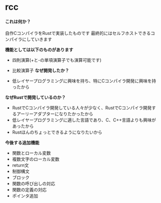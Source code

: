 # rcc

#### これは何か？
自作CコンパイラをRustで実装したものです
最終的にはセルフホストできるコンパイラにしていきます

**機能としては以下のものがあります**
- 四則演算(+と-の単項演算子でも演算可能です)
- 比較演算子
**なぜ開発したか？**

- 低レイヤープログラミングに興味を持ち、特にCコンパイラ開発に興味を持ったから

**なぜRustで開発しているのか？**

- RustでCコンパイラ開発している人々が少なく、RustでCコンパイラ開発するアーリーアダプターになりたかったから
- 低レイヤープログラミングに適した言語であり、C、C++言語よりも興味があったから
- Rustほんのちょっとできるようになりたいから

**今後する追加機能**
- 関数とローカル変数
- 複数文字のローカル変数
- return文  
- 制御構文
- ブロック
- 関数の呼び出しの対応
- 関数の定義の対応
- ポインタ追加

